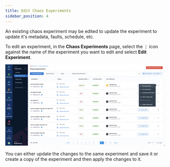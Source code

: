 ```yaml
---
title: Edit Chaos Experiments
sidebar_position: 4
---
```


An existing chaos experiment may be edited to update the experiment to update it's metadata, faults, schedule, etc. 

To edit an experiment, in the **Chaos Experiments** page, select the **`⋮`** icon against the name of the experiment you want to edit and select **Edit Experiment**.

![Edit Experiment](./static/edit-experiment/edit-experiment.png)

You can either update the changes to the same experiment and save it or create a copy of the experiment and then apply the changes to it.
